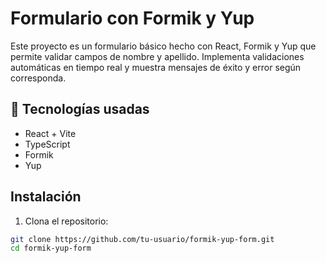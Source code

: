 # Formulario con Formik y Yup

Este proyecto es un formulario básico hecho con React, Formik y Yup que permite validar campos de nombre y apellido. Implementa validaciones automáticas en tiempo real y muestra mensajes de éxito y error según corresponda.

## 🚀 Tecnologías usadas

- React + Vite
- TypeScript
- Formik
- Yup

## Instalación

1. Clona el repositorio:

```bash
git clone https://github.com/tu-usuario/formik-yup-form.git
cd formik-yup-form

